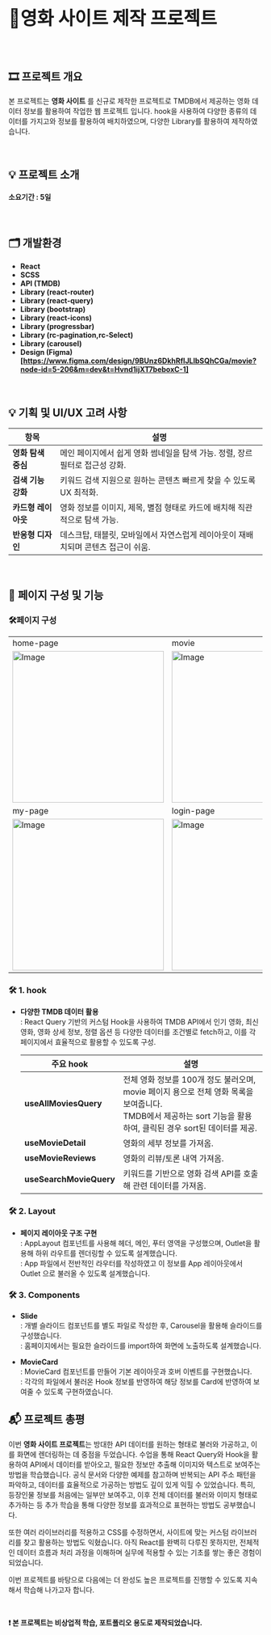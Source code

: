<h1 style="font-size: 36px; font-weight: bold; margin-bottom: 0.8em;"> 🎥영화 사이트 제작 프로젝트</h1>

<br>

## 🎞 프로젝트 개요

본 프로젝트는 **영화 사이트** 를 신규로 제작한 프로젝트로 TMDB에서 제공하는 영화 데이터 정보를 활용하여 작업한 웹 프로젝트 입니다.
hook을 사용하여 다양한 종류의 데이터를 가지고와 정보를 활용하여 배치하였으며, 다양한 Library를 활용하여 제작하였습니다.

<br>

## 💡 프로젝트 소개
#### 소요기간 : 5일

<br>

## 🗂️ 개발환경

- **React**
- **SCSS**
- **API (TMDB)**
- **Library (react-router)**
- **Library (react-query)**
- **Library (bootstrap)**
- **Library (react-icons)**
- **Library (progressbar)**
- **Library (rc-pagination,rc-Select)**
- **Library (carousel)**
- **Design (Figma)**
  <br>
  **[https://www.figma.com/design/9BUnz6DkhRflJLlbSQhCGa/movie?node-id=5-206&m=dev&t=Hvnd1ijXT7beboxC-1]**
  
<br>

## 💡 기획 및 UI/UX 고려 사항

| 항목 | 설명 |
|------|------|
| **영화 탐색 중심** | 메인 페이지에서 쉽게 영화 썸네일을 탐색 가능. 정렬, 장르 필터로 접근성 강화. |
| **검색 기능 강화** | 키워드 검색 지원으로 원하는 콘텐츠 빠르게 찾을 수 있도록 UX 최적화. |
| **카드형 레이아웃** | 영화 정보를 이미지, 제목, 별점 형태로 카드에 배치해 직관적으로 탐색 가능. |
| **반응형 디자인** | 데스크탑, 태블릿, 모바일에서 자연스럽게 레이아웃이 재배치되며 콘텐츠 접근이 쉬움. |

<br>

## 📌 페이지 구성 및 기능

### 🛠페이지 구성
<table>
  <tr>
    <td>home-page</td>
    <td>movie</td>
    <td>detail-page</td>
  </tr>
  <tr>
    <td valign="top">
      <img width="300" alt="Image" src="https://github.com/user-attachments/assets/369cefb9-997e-4597-8ada-d7f4836d49dc" />
    </td>
    <td valign="top">
      <img width="300" alt="Image" src="https://github.com/user-attachments/assets/73780ae5-7972-4692-8f6a-d00f66076605" />
    </td>
    <td valign="top">
      <img width="300" alt="Image" src="https://github.com/user-attachments/assets/0e49e34f-f0e2-4809-a5e6-2fe70090c2c7" />
    </td>
  </tr>
  <tr>
    <td>my-page</td>
    <td>login-page</td>
    <td>404 page</td>
  </tr>
    <tr>
    <td valign="top">
      <img width="300" alt="Image" src="https://github.com/user-attachments/assets/6e6f9d57-5d05-4600-b505-6384a0487b36" />
    </td>
    <td valign="top">
      <img width="300" alt="Image" src="https://github.com/user-attachments/assets/92686472-9fa2-42d1-a55a-ddfc8d90a6e1" />
    </td>
    <td valign="top">
      <img width="300" alt="Image" src="https://github.com/user-attachments/assets/f5ee3c25-cec4-403d-a979-ad04d2d201cc" />
    </td>
  </tr>
</table>

### 🛠 1. hook
- **다양한 TMDB 데이터 활용**  
  : React Query 기반의 커스텀 Hook을 사용하여 TMDB API에서 인기 영화, 최신 영화, 영화 상세 정보, 정렬 옵션 등 다양한 데이터를 조건별로 fetch하고, 이를 각 페이지에서 효율적으로 활용할 수 있도록 구성.
  
  | 주요 hook | 설명 |
  |------|------|
  | **useAllMoviesQuery** | 전체 영화 정보를 100개 정도 불러오며, movie 페이지 용으로 전체 영화 목록을 보여줍니다. <br>TMDB에서 제공하는 sort 기능을 활용하여, 클릭된 경우 sort된 데이터를 제공. |
  | **useMovieDetail** | 영화의 세부 정보를 가져옴. |
  | **useMovieReviews** | 영화의 리뷰/토론 내역 가져옴. |
  | **useSearchMovieQuery** | 키워드를 기반으로 영화 검색 API를 호출해 관련 데이터를 가져옴. |


### 🛠 2. Layout
- **페이지 레이아웃 구조 구현**  
  : AppLayout 컴포넌트를 사용해 헤더, 메인, 푸터 영역을 구성했으며, Outlet을 활용해 하위 라우트를 렌더링할 수 있도록 설계했습니다.  <br>
  : App 파일에서 전반적인 라우터를 작성하였고 이 정보를 App 레이아웃에서 Outlet 으로 불러올 수 있도록 설계했습니다.

### 🛠 3. Components
- **Slide**  
  : 개별 슬라이드 컴포넌트를 별도 파일로 작성한 후, Carousel을 활용해 슬라이드를 구성했습니다. <br>
  : 홈페이지에서는 필요한 슬라이드를 import하여 화면에 노출하도록 설계했습니다.
  
- **MovieCard**  
  : MovieCard 컴포넌트를 만들어 기본 레이아웃과 호버 이벤트를 구현했습니다. <br>
  : 각각의 파일에서 불러온 Hook 정보를 반영하여 해당 정보를 Card에 반영하여 보여줄 수 있도록 구현하였습니다.

## 📬 프로젝트 총평

이번 **영화 사이트 프로젝트**는 방대한 API 데이터를 원하는 형태로 불러와 가공하고, 이를 화면에 렌더링하는 데 중점을 두었습니다.
수업을 통해 React Query와 Hook을 활용하여 API에서 데이터를 받아오고, 필요한 정보만 추출해 이미지와 텍스트로 보여주는 방법을 학습했습니다.
공식 문서와 다양한 예제를 참고하며 반복되는 API 주소 패턴을 파악하고, 데이터를 효율적으로 가공하는 방법도 깊이 있게 익힐 수 있었습니다.
특히, 등장인물 정보를 처음에는 일부만 보여주고, 이후 전체 데이터를 불러와 이미지 형태로 추가하는 등 추가 학습을 통해 다양한 정보를 효과적으로 표현하는 방법도 공부했습니다.

또한 여러 라이브러리를 적용하고 CSS를 수정하면서, 사이트에 맞는 커스텀 라이브러리를 찾고 활용하는 방법도 익혔습니다.
아직 React를 완벽히 다루진 못하지만, 전체적인 데이터 흐름과 처리 과정을 이해하며 실무에 적용할 수 있는 기초를 쌓는 좋은 경험이 되었습니다.

이번 프로젝트를 바탕으로 다음에는 더 완성도 높은 프로젝트를 진행할 수 있도록 지속해서 학습해 나가고자 합니다.

<br>

**❗ 본 프로젝트는 비상업적 학습, 포트폴리오 용도로 제작되었습니다.**
